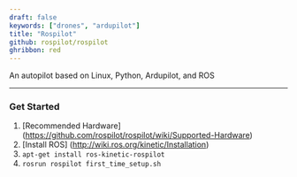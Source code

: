 ```yaml
---
draft: false
keywords: ["drones", "ardupilot"]
title: "Rospilot"
github: rospilot/rospilot
ghribbon: red
---
```


An autopilot based on Linux, Python, Ardupilot, and ROS

***

### Get Started

1. [Recommended Hardware] (https://github.com/rospilot/rospilot/wiki/Supported-Hardware)
2. [Install ROS] (http://wiki.ros.org/kinetic/Installation)
3. `apt-get install ros-kinetic-rospilot`
4. `rosrun rospilot first_time_setup.sh`
